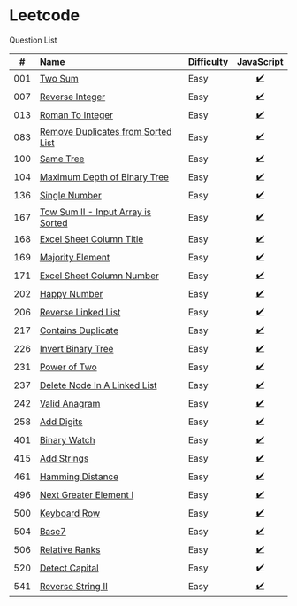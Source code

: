 # Leetcode
Question List

|#|Name|Difficulty| JavaScript |
|---|:----|:----|:---:
001|[Two Sum](https://leetcode.com/problems/two-sum/?tab=Description)|Easy|[:heavy_check_mark:](https://github.com/lon-yang/leetcode/blob/master/001_TwoSum.js)
007|[Reverse Integer](https://leetcode.com/problems/reverse-integer/?tab=Description)|Easy|[:heavy_check_mark:](https://github.com/lon-yang/leetcode/blob/master/007_ReverseInteger.js)
013|[Roman To Integer](https://leetcode.com/problems/roman-to-integer/?tab=Description)|Easy|[:heavy_check_mark:](https://github.com/lon-yang/leetcode/blob/master/013_RomanToInteger.js)
083|[Remove Duplicates from Sorted List](https://leetcode.com/problems/remove-duplicates-from-sorted-list/#/description)|Easy|[:heavy_check_mark:](https://github.com/lon-yang/leetcode/blob/master/083_RemoveDuplicatesFromSortedList.js)
100|[Same Tree](https://leetcode.com/problems/same-tree/?tab=Description)|Easy|[:heavy_check_mark:](https://github.com/lon-yang/leetcode/blob/master/100_SameTree.js)
104|[Maximum Depth of Binary Tree](https://leetcode.com/problems/maximum-depth-of-binary-tree/?tab=Description#/description)|Easy|[:heavy_check_mark:](https://github.com/lon-yang/leetcode/blob/master/104_MaximunDepthOfBinaryTree.js)
136|[Single Number](https://leetcode.com/problems/single-number/?tab=Description)|Easy|[:heavy_check_mark:](https://github.com/lon-yang/leetcode/blob/master/136_SingleNumber.js)
167|[Tow Sum II - Input Array is Sorted](https://leetcode.com/problems/two-sum-ii-input-array-is-sorted/#/description)|Easy|[:heavy_check_mark:](https://github.com/lon-yang/leetcode/blob/master/167_TwoSumII_InputArrayIsSorted.js)
168|[Excel Sheet Column Title](https://leetcode.com/problems/excel-sheet-column-title/?tab=Description)|Easy|[:heavy_check_mark:](https://github.com/lon-yang/leetcode/blob/master/168_ExcelSheetColumnTitle.js)
169|[Majority Element](https://leetcode.com/problems/majority-element/?tab=Description)|Easy|[:heavy_check_mark:](https://github.com/lon-yang/leetcode/blob/master/169_MajorityElement.js)
171|[Excel Sheet Column Number](https://leetcode.com/problems/excel-sheet-column-number/?tab=Description)|Easy|[:heavy_check_mark:](https://github.com/lon-yang/leetcode/blob/master/171_ExcelSheetColumnNumber.js)
202|[Happy Number](https://leetcode.com/problems/happy-number/#/description)|Easy|[:heavy_check_mark:](https://github.com/lon-yang/leetcode/blob/master/202_HappyNumber.js)
206|[Reverse Linked List](https://leetcode.com/problems/reverse-linked-list/#/description)|Easy|[:heavy_check_mark:](https://github.com/lon-yang/leetcode/blob/master/206_ReverseLinkedList.js)
217|[Contains Duplicate](https://leetcode.com/problems/contains-duplicate/#/description)|Easy|[:heavy_check_mark:](https://github.com/lon-yang/leetcode/blob/master/217_ContainsDuplicate.js)
226|[Invert Binary Tree](https://leetcode.com/problems/invert-binary-tree/#/description)|Easy|[:heavy_check_mark:](https://github.com/lon-yang/leetcode/blob/master/226_InvertBinaryTree.js)
231|[Power of Two](https://leetcode.com/problems/power-of-two/#/description)|Easy|[:heavy_check_mark:](https://github.com/lon-yang/leetcode/blob/master/231_PowerOfTwo.js)
237|[Delete Node In A Linked List](https://leetcode.com/problems/delete-node-in-a-linked-list/#/description)|Easy|[:heavy_check_mark:](https://github.com/lon-yang/leetcode/blob/master/237_DeleteNodeInALinkedList.js)
242|[Valid Anagram](https://leetcode.com/problems/valid-anagram/#/description)|Easy|[:heavy_check_mark:](https://github.com/lon-yang/leetcode/blob/master/242_ValidAnagram.js)
258|[Add Digits](https://leetcode.com/problems/add-digits/?tab=Description)|Easy|[:heavy_check_mark:](https://github.com/lon-yang/leetcode/blob/master/258_AddDigits.js)
401|[Binary Watch](https://leetcode.com/problems/binary-watch/#/description)|Easy|[:heavy_check_mark:](https://github.com/lon-yang/leetcode/blob/master/401_BinaryWatch.js)
415|[Add Strings](https://leetcode.com/problems/add-strings/#/description)|Easy|[:heavy_check_mark:](https://github.com/lon-yang/leetcode/blob/master/415_AddStrings.js)
461|[Hamming Distance](https://leetcode.com/problems/hamming-distance/?tab=Description)|Easy|[:heavy_check_mark:](https://github.com/lon-yang/leetcode/blob/master/461_HammingDistance.js)
496|[Next Greater Element I](https://leetcode.com/problems/next-greater-element-i/#/description)|Easy|[:heavy_check_mark:](https://github.com/lon-yang/leetcode/blob/master/496_NextGreaterElementI.js)
500|[Keyboard Row](https://leetcode.com/problems/keyboard-row/?tab=Description)|Easy|[:heavy_check_mark:](https://github.com/lon-yang/leetcode/blob/master/500_KeyboardRow.js)
504|[Base7](https://leetcode.com/problems/base-7/?tab=Description)|Easy|[:heavy_check_mark:](https://github.com/lon-yang/leetcode/blob/master/504_Base7.js)
506|[Relative Ranks](https://leetcode.com/problems/relative-ranks/?tab=Description)|Easy|[:heavy_check_mark:](https://github.com/lon-yang/leetcode/blob/master/506_RelativeRanks.js)
520|[Detect Capital](https://leetcode.com/problems/relative-ranks/?tab=Description)|Easy|[:heavy_check_mark:](https://github.com/lon-yang/leetcode/blob/master/520_DetectCapital.js)
541|[Reverse String II](https://leetcode.com/problems/reverse-string-ii/#/description)|Easy|[:heavy_check_mark:](https://github.com/lon-yang/leetcode/blob/master/541_ReverseStringII.js)
